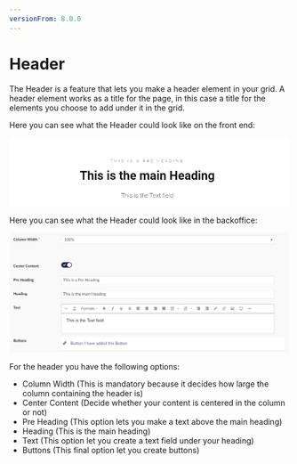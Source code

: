 ```yaml
---
versionFrom: 8.0.0
---
```


# Header

The Header is a feature that lets you make a header element in your grid. A header element works as a title for the page, in this case a title for the elements you choose to add under it in the grid.

Here you can see what the Header could look like on the front end:

![Header Frontend](images/Header-Frontend.png)

Here you can see what the Header could look like in the backoffice:

![Header Backoffice](images/Header-Backoffice.png)

For the header you have the following options:

- Column Width (This is mandatory because it decides how large the column containing the header is)
- Center Content (Decide whether your content is centered in the column or not)
- Pre Heading (This option lets you make a text above the main heading)
- Heading (This is the main heading)
- Text (This option let you create a text field under your heading)
- Buttons (This final option let you create buttons)
